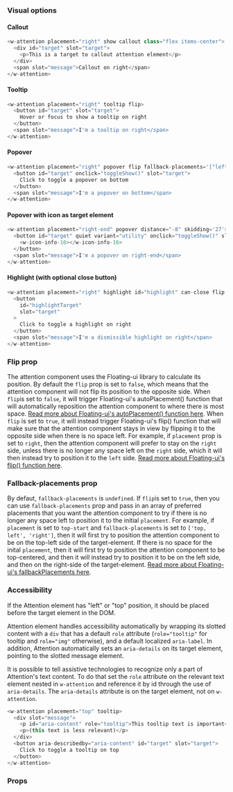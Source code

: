 ### Visual options

#### Callout

```js
<w-attention placement="right" show callout class="flex items-center">
  <div id="target" slot="target">
    <p>This is a target to callout attention element</p>
  </div>
  <span slot="message">Callout on right</span>
</w-attention>
```

#### Tooltip

```js
<w-attention placement="right" tooltip flip>
  <button id="target" slot="target">
    Hover or focus to show a tooltip on right
  </button>
  <span slot="message">I'm a tooltip on right</span>
</w-attention>
```

#### Popover

```js
<w-attention placement="right" popover flip fallback-placements='["left", "bottom", "top"]'>
  <button id="target" onclick="toggleShow()" slot="target">
    Click to toggle a popover on bottom
  </button>
  <span slot="message">I'm a popover on bottom</span>
</w-attention>
```

#### Popover with icon as target element

```js
<w-attention placement="right-end" popover distance="-8" skidding='27'>
  <button id="target" quiet variant="utility" onclick="toggleShow()" slot="target">
    <w-icon-info-16></w-icon-info-16>
  </button>
  <span slot="message">I'm a popover on right-end</span>
</w-attention>
```

#### Highlight (with optional close button)

```js
<w-attention placement="right" highlight id="highlight" can-close flip fallback-placements='["top"]'>
  <button
    id="highlightTarget"
    slot="target"
  >
    Click to toggle a highlight on right
  </button>
  <span slot="message">I'm a dismissible highlight on right</span>
</w-attention>
```
### Flip prop
The attention component uses the Floating-ui library to calculate its position. By default the `flip` prop is set to `false`, which means that the attention component will not flip its position to the opposite side. When `flip`is set to `false`, it will trigger Floating-ui's autoPlacement() function that will automatically reposition the attention component to where there is most space. <a target="_blank" href="https://floating-ui.com/docs/flip#fallbackplacements">Read more about Floating-ui's autoPlacement() function here</a>. When `flip` is set to `true`, it will instead trigger Floating-ui's flip() function that will make sure that the attention component stays in view by flipping it to the opposite side when there is no space left. For example, if `placement` prop is set to `right`, then the attention component will prefer to stay on the `right` side, unless there is no longer any space left on the `right` side, which it will then instead try to position it to the `left` side. <a target="_blank" href="https://floating-ui.com/docs/flip#fallbackplacements">Read more about Floating-ui's flip() function here</a>.

### Fallback-placements prop
By defaut, `fallback-placements` is `undefined`. If `flip`is set to `true`, then you can use `fallback-placements` prop and pass in an array of preferred placements that you want the attention component to try if there is no longer any space left to position it to the initial `placement`. For example, if `placement` is set to `top-start` and `fallback-placements` is set to `['top, left', 'right']`, then it will first try to position the attention component to be on the top-left side of the target-element. If there is no space for the inital `placement`, then it will first try to position the attention component to be top-centered, and then it will instead try to position it to be on the left side, and then on the right-side of the target-element. <a target="_blank" href="https://floating-ui.com/docs/flip#fallbackplacements">Read more about Floating-ui's fallbackPlacements here</a>.

### Accessibility
If the Attention element has "left" or "top" position, it should be placed before the target element in the DOM.

Attention element handles accessibility automatically by wrapping its slotted content with a `div` that has a default `role` attribute (`role="tooltip"` for tooltip and `role="img"` otherwise), and a default localized `aria-label`. In addition, Attention automatically sets an `aria-details` on its target element, pointing to the slotted message element.

It is possible to tell assistive technologies to recognize only a part of Attention's text content. To do that set the `role` attribute on the relevant text element nested in `w-attention` and reference it by id through the use of `aria-details`. The `aria-details` attribute is on the target element, not on `w-attention`.

```js
<w-attention placement="top" tooltip>
  <div slot="message">
    <p id="aria-content" role="tooltip">This tooltip text is important</p>
    <p>(this text is less relevant)</p>
  </div>
  <button aria-describedby="aria-content" id="target" slot="target">
    Click to toggle a tooltip on top
  </button>
</w-attention>
```

### Props

<api-table type="elements" component="Attention" />
